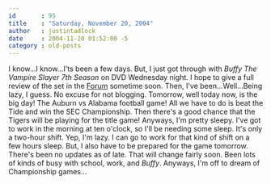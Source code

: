 ```yaml
---
id       : 95
title    : "Saturday, November 20, 2004"
author   : justintadlock
date     : 2004-11-20 01:52:00 -5
category : old-posts
---
```


I know...I know...I'ts been a few days.  But, I just got through with <i> Buffy The Vampire Slayer 7th Season</i> on DVD Wednesday night.  I hope to give a full review of the set in the <a href="http://forum.dark-autumn.com" title="Dark Autumn Forum" rel="external"> Forum</a> sometime soon.  Then, I've been...Well...Being lazy, I guess.  No excuse for not blogging.  Tomorrow, well today now, is the big day! The Auburn vs Alabama football game!  All we have to do is beat the Tide and win the SEC Championship.  Then there's a good chance that the Tigers will be playing for the title game!  Anyways, I'm pretty sleepy.  I've got to work in the morning at ten o'clock, so I'll be needing some sleep. It's only a two-hour shift.  Yep, I'm lazy.  I can go to work for that kind of shift on a few hours sleep.  But, I also have to be prepared for the game tomorrow. There's been no updates as of late.  That will change fairly soon.  Been lots of kinds of busy with school, work, and <i> Buffy</i>.  Anyways, I'm off to dream of Championship games...
